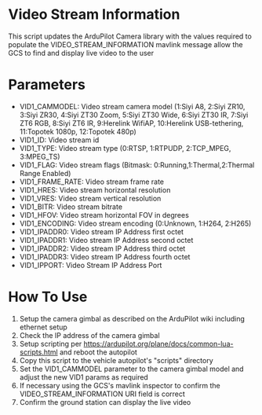 # Video Stream Information

This script updates the ArduPilot Camera library with the values required to populate the VIDEO_STREAM_INFORMATION
mavlink message allow the GCS to find and display live video to the user

# Parameters

- VID1_CAMMODEL: Video stream camera model (1:Siyi A8, 2:Siyi ZR10, 3:Siyi ZR30, 4:Siyi ZT30 Zoom, 5:Siyi ZT30 Wide, 6:Siyi ZT30 IR, 7:Siyi ZT6 RGB, 8:Siyi ZT6 IR, 9:Herelink WifiAP, 10:Herelink USB-tethering, 11:Topotek 1080p, 12:Topotek 480p)
- VID1_ID: Video stream id
- VID1_TYPE: Video stream type (0:RTSP, 1:RTPUDP, 2:TCP_MPEG, 3:MPEG_TS)
- VID1_FLAG: Video stream flags (Bitmask: 0:Running,1:Thermal,2:Thermal Range Enabled)
- VID1_FRAME_RATE: Video stream frame rate
- VID1_HRES: Video stream horizontal resolution
- VID1_VRES: Video stream vertical resolution
- VID1_BITR: Video stream bitrate
- VID1_HFOV: Video stream horizontal FOV in degrees
- VID1_ENCODING: Video stream encoding (0:Unknown, 1:H264, 2:H265)
- VID1_IPADDR0: Video stream IP Address first octet
- VID1_IPADDR1: Video stream IP Address second octet
- VID1_IPADDR2: Video stream IP Address third octet
- VID1_IPADDR3: Video stream IP Address fourth octet
- VID1_IPPORT: Video Stream IP Address Port

# How To Use

1. Setup the camera gimbal as described on the ArduPilot wiki including ethernet setup
2. Check the IP address of the camera gimbal
3. Setup scripting per https://ardupilot.org/plane/docs/common-lua-scripts.html and reboot the autopilot
4. Copy this script to the vehicle autopilot's "scripts" directory
5. Set the VID1_CAMMODEL parameter to the camera gimbal model and adjust the new VID1 params as required
6. If necessary using the GCS's mavlink inspector to confirm the VIDEO_STREAM_INFORMATION URI field is correct
7. Confirm the ground station can display the live video
